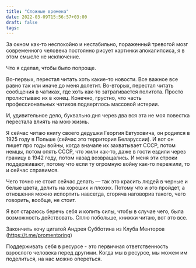 ```yaml
---
title: "Сложные времена"
date: 2022-03-09T15:56:57+03:00
draft: false
tags:
---
```


За окном как-то неспокойно и нестабильно, пораженный тревогой мозг современного человека постоянно рисует картинки
апокалипсиса, я в этом смысле не исключение.

Что я сделал, чтобы было попроще.

Во-первых, перестал читать хоть какие-то новости. Все важное все равно так или иначе до меня долетит. Во-вторых,
перестал читать сообщения в чатиках, где хоть как-то затрагивается политота. Просто пролистываю их в конец. Конечно,
грустно, что часть профессиональных чатиков подверглось массовой истерии.

И, удивительное дело, буквально дня через два вся эта не моя повестка перестала влиять на мою жизнь.

<!--more-->

Я сейчас читаю книгу своего дедушки Георгия Евтуховича, он родился в 1925 году в Польше (сейчас это территория
Беларуссии). И вот он пишет про годы войны, когда вначале их захватывает СССР, потом немцы, потом опять СССР, что жили
как-то, даже в гости ездили через границу в 1942 году, потом назад возвращались. И меня эти строки поддерживают, потому
что если ту огромную войну как-то пережили, то и сейчас справимся.

Чего точно не стоит сейчас делать — так это красить людей в черные и белые цвета, делить на хороших и плохих. Потому что
и это пройдет, а отношения можно испортить навсегда, сгоряча наговорив такого, чего говорить, вообще, не стоит.

Я вот стараюсь беречь себя и копить силы, чтобы в случае чего, была возможность действовать. Сплю побольше, книжки
читаю, вот это все.

Закончить хочу цитатой Андрея Субботина из Клуба Менторов (https://t.me/promentoring)

Поддерживать себя в ресурсе - это первичная ответственность взрослого человека перед другими. Когда мы в ресурсе, мы
можем им поделиться, на нас можно опереться.

